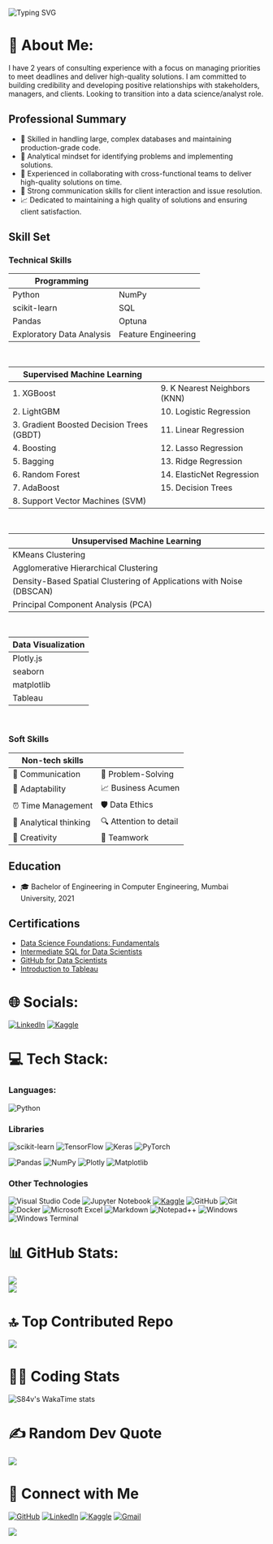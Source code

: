 ![Typing SVG](https://readme-typing-svg.herokuapp.com?font=Source+Code+Pro&size=45&duration=4000&pause=1000&color=000000&center=true&vCenter=true&random=false&width=900&height=100&lines=Hello!+My+name+is+Sarang+%3A%29;Welcome+to+my+GitHub+profile!)

# 📝 About Me:
I have 2 years of consulting experience with a focus on managing priorities to meet deadlines and deliver high-quality solutions. I am committed to building credibility and developing positive relationships with stakeholders, managers, and clients. Looking to transition into a data science/analyst role.

## Professional Summary
- 🔧 Skilled in handling large, complex databases and maintaining production-grade code.
- 🧠 Analytical mindset for identifying problems and implementing solutions.
- 🤝 Experienced in collaborating with cross-functional teams to deliver high-quality solutions on time.
- 💬 Strong communication skills for client interaction and issue resolution.
- 📈 Dedicated to maintaining a high quality of solutions and ensuring client satisfaction.

## Skill Set
### Technical Skills

| Programming         |                |
|---------------------|----------------|
| Python           | NumPy        |
| scikit-learn     | SQL          |
| Pandas           | Optuna       |
|Exploratory Data Analysis| Feature Engineering |

<br />

| Supervised Machine Learning              |                                     |
|------------------------------------------|-------------------------------------|
| 1. XGBoost                               | 9. K Nearest Neighbors (KNN)        |
| 2. LightGBM                              | 10. Logistic Regression             |
| 3. Gradient Boosted Decision Trees (GBDT)| 11. Linear Regression               |
| 4. Boosting                              | 12. Lasso Regression                |
| 5. Bagging                               | 13. Ridge Regression                |
| 6. Random Forest                         | 14. ElasticNet Regression           |
| 7. AdaBoost                              | 15. Decision Trees                  |
| 8. Support Vector Machines (SVM)         |                                     |

<br />

| Unsupervised Machine Learning                                           |
|-------------------------------------------------------------------------|
| KMeans Clustering                                                       |
| Agglomerative Hierarchical Clustering                                   |
| Density-Based Spatial Clustering of Applications with Noise (DBSCAN)    |
| Principal Component Analysis (PCA)                                      |

<br />

| Data Visualization  |
|---------------------|
| Plotly.js        |
| seaborn          |
| matplotlib       |
| Tableau          |


<br />

### Soft Skills

| Non-tech skills       	|                       	|
|-----------------------	|-----------------------	|
| 💬 Communication       	| 🎯 Problem-Solving     	|
| 🔄 Adaptability        	| 📈 Business Acumen     	|
| ⏰ Time Management     	| 🛡️ Data Ethics         	|
| 🧐 Analytical thinking 	| 🔍 Attention to detail 	|
| 🎨 Creativity          	| 👥 Teamwork            	|


## Education
- 🎓 Bachelor of Engineering in Computer Engineering, Mumbai University, 2021

## Certifications
- [Data Science Foundations: Fundamentals](https://www.linkedin.com/learning/certificates/916394cce59fe7e7c460b81356be49b52cf2ce4feb5d06569f8d7435a4451780?lipi=urn%3Ali%3Apage%3Ad_flagship3_profile_view_base_certifications_details%3BwOGlpAVJTuePc0jJm%2BObkw%3D%3D)
- [Intermediate SQL for Data Scientists](https://www.linkedin.com/learning/certificates/e7f2019c64c28ccb9e3f26f43908698ee0ab212b52dcd72a4463d2e85048b693?lipi=urn%3Ali%3Apage%3Ad_flagship3_profile_view_base_certifications_details%3BwOGlpAVJTuePc0jJm%2BObkw%3D%3D)
- [GitHub for Data Scientists](https://www.linkedin.com/learning/certificates/408f7a2d98213f1b136fab12a0f7a8135302a3d49aadb3a89bd3cae1a08ba864)
- [Introduction to Tableau](https://www.linkedin.com/learning/certificates/7b7a0ef265cabf49f73be3992711f1c66afa05aa017284288c7a98e30aa957c6)

# 🌐 Socials:
[![LinkedIn](https://img.shields.io/badge/linkedin-%230077B5.svg?style=for-the-badge&logo=linkedin&logoColor=white)](https://linkedin.com/in/sarang-dave) 
[![Kaggle](https://img.shields.io/badge/Kaggle-035a7d?style=for-the-badge&logo=kaggle&logoColor=white)](https://www.kaggle.com/sarangdave1234)

# 💻 Tech Stack:

### Languages:
![Python](https://img.shields.io/badge/python-3670A0?style=for-the-badge&logo=python&logoColor=ffdd54) 

### Libraries
![scikit-learn](https://img.shields.io/badge/scikit--learn-%23F7931E.svg?style=for-the-badge&logo=scikit-learn&logoColor=white) 
![TensorFlow](https://img.shields.io/badge/TensorFlow-%23FF6F00.svg?style=for-the-badge&logo=TensorFlow&logoColor=white)
![Keras](https://img.shields.io/badge/Keras-%23D00000.svg?style=for-the-badge&logo=Keras&logoColor=white)
![PyTorch](https://img.shields.io/badge/PyTorch-%23EE4C2C.svg?style=for-the-badge&logo=PyTorch&logoColor=white)

![Pandas](https://img.shields.io/badge/pandas-%23150458.svg?style=for-the-badge&logo=pandas&logoColor=white)
![NumPy](https://img.shields.io/badge/numpy-%23013243.svg?style=for-the-badge&logo=numpy&logoColor=white)
![Plotly](https://img.shields.io/badge/Plotly-%233F4F75.svg?style=for-the-badge&logo=plotly&logoColor=white)
![Matplotlib](https://img.shields.io/badge/Matplotlib-%23ffffff.svg?style=for-the-badge&logo=Matplotlib&logoColor=black) 


### Other Technologies
![Visual Studio Code](https://img.shields.io/badge/Visual%20Studio%20Code-0078d7.svg?style=for-the-badge&logo=visual-studio-code&logoColor=white)
![Jupyter Notebook](https://img.shields.io/badge/jupyter-%23FA0F00.svg?style=for-the-badge&logo=jupyter&logoColor=white)
[![Kaggle](https://img.shields.io/badge/Kaggle-035a7d?style=for-the-badge&logo=kaggle&logoColor=white)](https://www.kaggle.com/sarangdave1234)
![GitHub](https://img.shields.io/badge/github-%23121011.svg?style=for-the-badge&logo=github&logoColor=white)
![Git](https://img.shields.io/badge/git-%23F05033.svg?style=for-the-badge&logo=git&logoColor=white)
![Docker](https://img.shields.io/badge/docker-%230db7ed.svg?style=for-the-badge&logo=docker&logoColor=white)
![Microsoft Excel](https://img.shields.io/badge/Microsoft_Excel-217346?style=for-the-badge&logo=microsoft-excel&logoColor=white)
![Markdown](https://img.shields.io/badge/markdown-%23000000.svg?style=for-the-badge&logo=markdown&logoColor=white)
![Notepad++](https://img.shields.io/badge/Notepad++-90E59A.svg?style=for-the-badge&logo=notepad%2b%2b&logoColor=black)
![Windows](https://img.shields.io/badge/Windows-0078D6?style=for-the-badge&logo=windows&logoColor=white)
![Windows Terminal](https://img.shields.io/badge/Windows%20Terminal-%234D4D4D.svg?style=for-the-badge&logo=windows-terminal&logoColor=white)

# 📊 GitHub Stats:
<!--
![](https://github-readme-stats.vercel.app/api?username=S84v&theme=vue&hide_border=false&include_all_commits=true&count_private=true)<br/>
-->
![](https://github-readme-streak-stats.herokuapp.com/?user=S84v&theme=vue&hide_border=false)<br/>
![](https://github-readme-stats.vercel.app/api/top-langs/?username=S84v&theme=vue&hide_border=false&include_all_commits=true&count_private=true&layout=compact)
<!--
## 🏆 GitHub Trophies
![](https://github-profile-trophy.vercel.app/?username=S84v&theme=vue&no-frame=false&no-bg=false&margin-w=4&t)
-->
# 🔝 Top Contributed Repo
![](https://github-contributor-stats.vercel.app/api?username=S84v&limit=5&theme=vue&combine_all_yearly_contributions=true)

# 🧑‍💻 Coding Stats
![S84v's WakaTime stats](https://github-readme-stats.vercel.app/api/wakatime?username=S84v&theme=vue&v=2)

<!-- Dev Quote and  Meme -->

# ✍️ Random Dev Quote
![](https://quotes-github-readme.vercel.app/api?type=horizontal&theme=dark)

<!---
### Random Dev Meme
<img src='https://memer-new.vercel.app/' style="height: 400px;"/>
--->
<!-- Socials -->

# 🤝 Connect with Me
[![GitHub](https://img.shields.io/badge/github-%23121011.svg?style=for-the-badge&logo=github&logoColor=white)](https://github.com/S84v) 
[![LinkedIn](https://img.shields.io/badge/linkedin-%230077B5.svg?style=for-the-badge&logo=linkedin&logoColor=white)](https://linkedin.com/in/sarang-dave) 
[![Kaggle](https://img.shields.io/badge/Kaggle-035a7d?style=for-the-badge&logo=kaggle&logoColor=white)](https://www.kaggle.com/sarangdave1234)
[![Gmail](https://img.shields.io/badge/Gmail-D14836?style=for-the-badge&logo=gmail&logoColor=white)](mailto:davesarang08@gmail.com)

<!-- Profile view counter -->

![](https://visitcount.itsvg.in/api?id=S84v&icon=1&color=8)
